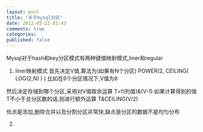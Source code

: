 ```yaml
---
layout: post
title: "关于mysql分区"
date: 2012-05-22 01:43
comments: true
categories: 
published: false
---
```


Mysql对于hash和key分区模式有两种键值映射模式,liner和regular

1. liner映射模式
  首先决定V值,算法为(如果有N个分区)
  POWER(2, CEILING( LOG(2,N) ) )
  比如在6个分区情况下,V值为8
  
  然后决定存储到哪个分区,采用对V值取余运算
  T=f(列值)&(V-1)
  如果计算得到的值T不小于总分区数的话,则进行额外运算
  T&CEILING(V/2)

优点是添加,删除合并以及分割分区非常快,缺点是分区的数据不是均匀分布

2. 
  

